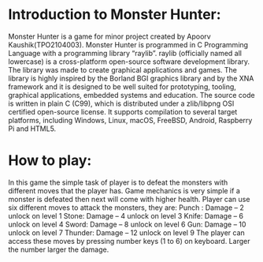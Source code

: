 # Introduction to Monster Hunter:

Monster Hunter is a game for minor project created by Apoorv
Kaushik(TPO2104003). Monster Hunter is programmed in C Programming
Language with a programming library “raylib”. raylib (officially named all
lowercase) is a cross-platform open-source software development
library. The library was made to create graphical applications and games.
The library is highly inspired by the Borland BGI graphics library and by
the XNA framework and it is designed to be well suited for prototyping,
tooling, graphical applications, embedded systems and education. The
source code is written in plain C (C99), which is distributed under a
zlib/libpng OSI certified open-source license. It supports compilation to
several target platforms, including Windows, Linux, macOS, FreeBSD,
Android, Raspberry Pi and HTML5.


# How to play:

In this game the simple task of player is to defeat the monsters with
different moves that the player has. Game mechanics is very simple if a
monster is defeated then next will come with higher health. Player can
use six different moves to attack the monsters, they are:
  Punch : Damage – 2 unlock on level 1
  Stone: Damage – 4 unlock on level 3
  Knife: Damage – 6 unlock on level 4
  Sword: Damage – 8 unlock on level 6
  Gun: Damage – 10 unlock on level 7
  Thunder: Damage – 12 unlock on level 9
The player can access these moves by pressing number keys (1 to 6) on
keyboard. Larger the number larger the damage.
